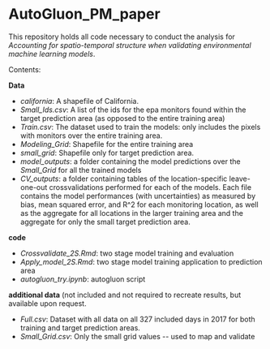 # AutoGluon_PM_paper
This repository holds all code necessary to conduct the analysis for *Accounting for spatio-temporal structure when validating environmental machine learning models*. 

Contents: 

**Data**
* *california*: A shapefile of California. 
* *Small_Ids.csv*: A list of the ids for the epa monitors found within the target prediction area (as opposed to the entire training area)
* *Train.csv*: The dataset used to train the models: only includes the pixels with monitors over the entire training area. 
* *Modeling_Grid*: Shapefile for the entire training area
* *small_grid*: Shapefile only for target prediction area. 
* *model_outputs*: a folder containing the model predictions over the *Small_Grid* for all the trained models
* *CV_outputs*: a folder containing tables of the location-specific leave-one-out crossvalidations performed for each of the models. Each file contains the model performances (with uncertainties) as measured by bias, mean squared error, and R^2 for each monitoring location, as well as the aggregate for all locations in the larger training area and the aggregate for only the small target prediction area. 

**code**
* *Crossvalidate_2S.Rmd*: two stage model training and evaluation
* *Apply_model_2S.Rmd*: two stage model training application to prediction area
* *autogluon_try.ipynb*: autogluon script

**additional data** (not included and not required to recreate results, but available upon request. 
* *Full.csv*: Dataset with all data on all 327 included days in 2017 for both training and target prediction areas. 
* *Small_Grid.csv*: Only the small grid values -- used to map and validate
